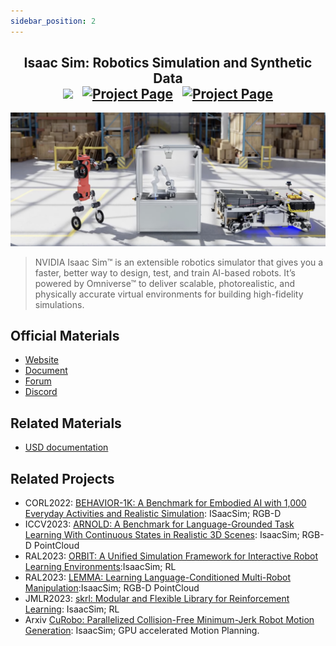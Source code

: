 ```yaml
---
sidebar_position: 2
---
```


<h2 align="center">
  <b>Isaac Sim: Robotics Simulation and Synthetic Data</b>

<div align="center">
    <a href="https://developer.nvidia.com/isaac-sim" target="_blank"><img src="https://img.shields.io/badge/Website-IsaacSim-red"></img></a>
    &nbsp;
    <a href="https://docs.omniverse.nvidia.com/isaacsim/latest/overview.html" target="_blank"><img src="https://img.shields.io/badge/Doc-IsaacSim-blue" alt="Project Page"></img></a>
    &nbsp;
    <a href="https://docs.omniverse.nvidia.com/isaacsim/latest/overview.html" target="_blank"><img src="https://img.shields.io/badge/Forum-IsaacSim-yellow" alt="Project Page"></img></a>
</div>
</h2>

![IsaacSim](imgs/IsaacSim.jpg)
> NVIDIA Isaac Sim™ is an extensible robotics simulator that gives you a faster, better way to design, test, and train AI-based robots. It’s powered by Omniverse™ to deliver scalable, photorealistic, and physically accurate virtual environments for building high-fidelity simulations.


## Official Materials
- [Website](https://developer.nvidia.com/isaac-sim)
- [Document](https://docs.omniverse.nvidia.com/isaacsim/latest/overview.html)
- [Forum](https://forums.developer.nvidia.com/c/agx-autonomous-machines/isaac/isaac-sim/321)
- [Discord](https://discord.gg/cZySg5ks)


## Related Materials
- [USD documentation](https://openusd.org/release/index.html)


## Related Projects
- CORL2022: [BEHAVIOR-1K: A Benchmark for Embodied AI with 1,000 Everyday Activities and Realistic Simulation](https://behavior.stanford.edu/omnigibson/): ISaacSim; RGB-D
- ICCV2023: [ARNOLD: A Benchmark for Language-Grounded Task Learning With Continuous States in Realistic 3D Scenes](https://arnold-benchmark.github.io/): IsaacSim; RGB-D PointCloud
- RAL2023: [ORBIT: A Unified Simulation Framework for Interactive Robot Learning Environments](https://isaac-orbit.github.io/):IsaacSim; RL
- RAL2023: [LEMMA: Learning Language-Conditioned Multi-Robot Manipulation](https://lemma-benchmark.github.io/):IsaacSim; RGB-D PointCloud
- JMLR2023: [skrl: Modular and Flexible Library for Reinforcement Learning](https://skrl.readthedocs.io/en/latest/): IsaacSim; RL
- Arxiv [CuRobo: Parallelized Collision-Free Minimum-Jerk Robot Motion Generation](https://curobo.org/): IsaacSim; GPU accelerated Motion Planning.

